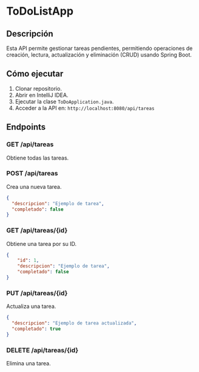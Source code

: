 # ToDoListApp

## Descripción
Esta API permite gestionar tareas pendientes, permitiendo operaciones de creación, lectura, actualización y eliminación (CRUD) usando Spring Boot.

## Cómo ejecutar
1. Clonar repositorio.
2. Abrir en IntelliJ IDEA.
3. Ejecutar la clase `ToDoApplication.java`.
4. Acceder a la API en: `http://localhost:8080/api/tareas`

## Endpoints
### GET /api/tareas
Obtiene todas las tareas.

### POST /api/tareas
Crea una nueva tarea.

```json
{
  "descripcion": "Ejemplo de tarea",
  "completado": false
}
```

### GET /api/tareas/{id}
Obtiene una tarea por su ID.

```json
{
    "id": 1,
    "descripcion": "Ejemplo de tarea",
    "completado": false
}
```

### PUT /api/tareas/{id}
Actualiza una tarea.

```json
{
  "descripcion": "Ejemplo de tarea actualizada",
  "completado": true
}
```

### DELETE /api/tareas/{id}
Elimina una tarea.
